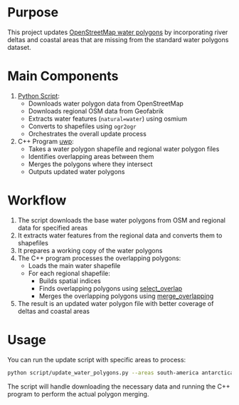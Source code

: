 # Purpose
This project updates [OpenStreetMap water
polygons](https://osmdata.openstreetmap.de/data/water-polygons.html) by
incorporating river deltas and coastal areas that are missing from the standard
water polygons dataset.

# Main Components
1. [Python Script](script/update_water_polygons.py):
    * Downloads water polygon data from OpenStreetMap
    * Downloads regional OSM data from Geofabrik
    * Extracts water features (`natural=water`) using osmium
    * Converts to shapefiles using `ogr2ogr`
    * Orchestrates the overall update process
2. C++ Program [uwp](src/main.cpp):
    * Takes a water polygon shapefile and regional water polygon files
    * Identifies overlapping areas between them
    * Merges the polygons where they intersect
    * Outputs updated water polygons

# Workflow

1. The script downloads the base water polygons from OSM and regional data for
   specified areas
2. It extracts water features from the regional data and converts them to
   shapefiles
3. It prepares a working copy of the water polygons
4. The C++ program processes the overlapping polygons:
    * Loads the main water shapefile
    * For each regional shapefile:
        * Builds spatial indices
        * Finds overlapping polygons using [select_overlap](src/update.cpp)
        * Merges the overlapping polygons using
          [merge_overlapping](src/update.cpp)
5. The result is an updated water polygon file with better coverage of deltas
   and coastal areas

# Usage

You can run the update script with specific areas to process:

```bash
python script/update_water_polygons.py --areas south-america antarctica
```

The script will handle downloading the necessary data and running the C++
program to perform the actual polygon merging.